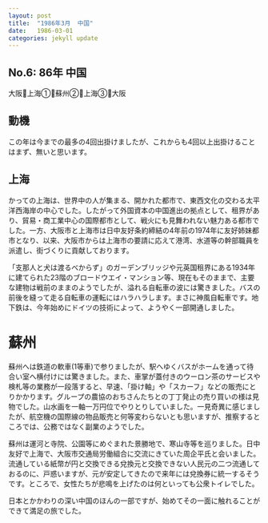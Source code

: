 ```yaml
---
layout: post
title:  "1986年3月  中国"
date:   1986-03-01
categories: jekyll update
---
```

## No.6: 86年 中国

大阪🛫上海①🚋蘇州②🚋上海③🛫大阪

## 動機
この年は今までの最多の4回出掛けましたが、これからも4回以上出掛けることはまず、無いと思います。

## 上海
かっての上海は、世界中の人が集まる、開かれた都市で、東西文化の交わる太平洋西海岸の中心でした。したがって外国資本の中国進出の拠点として、租界があり、貿易・商工業中心の国際都市として、戦火にも見舞われない魅力ある都市でした。一方、大阪市と上海市は日中友好条約締結の4年前の1974年に友好姉妹都市となり、以来、大阪市からは上海市の要請に応えて港湾、水道等の幹部職員を派遣し、街づくりに貢献しております。

「支那人と犬は渡るべからず」のガーデンブリッジや元英国租界にある1934年に建てられた23階のブロードウエイ・マンション等、現在もそのままで、主要な建物は戦前のままのようでしたが、溢れる自転車の波には驚きました。バスの前後を縫って走る自転車の運転にはハラハラします。まさに神風自転車です。地下鉄は、今年始めにドイツの技術によって、ようやく一部開通しました。

# 蘇州
蘇州へは鉄道の軟車(1等車)で参りましたが、駅へゆくバスがホームを通って待合い室へ横付けには驚きました。また、車掌が蓋付きのウーロン茶のサービスや検札等の業務が一段落すると、早速、「掛け軸」や「スカーフ」などの販売にとりかかります。グループの農協のおちさんたちとの丁丁発止の売り買いの様は見物でした。山水画を一軸一万円位でやりとりしていました。一見奇異に感じましたが、航空機の国際線の物品販売と何等変わらないとも思いますが、推察するところでは、公務ではなく副業のようでした。

蘇州は運河と寺院、公園等にめぐまれた景勝地で、寒山寺等を巡りました。日中友好で上海で、大阪市交通局労働組合に交流にきていた周企平氏と会いました。流通している紙幣が円と交換できる兌換元と交換できない人民元の二つ流通しておるのに、戸惑いますが、元が安定してきたので来年には兌換券に統一するそうです。ところで、女性たちが悲鳴を上げたのは何といっても公衆トイレでした。

日本とかかわりの深い中国のほんの一部ですが、始めてその一面に触れることができて満足の旅でした。